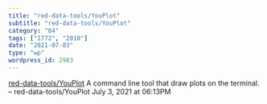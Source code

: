 ```yaml
---
title: "red-data-tools/YouPlot"
subtitle: "red-data-tools/YouPlot"
category: "84"
tags: ["1772", "2010"]
date: "2021-07-03"
type: "wp"
wordpress_id: 2983
---
```

[ red-data-tools/YouPlot](https://github.com/red-data-tools/YouPlot)
 A command line tool that draw plots on the terminal. – red-data-tools/YouPlot
July 3, 2021 at 06:13PM